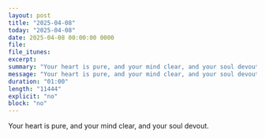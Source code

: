 ```yaml
---
layout: post
title: "2025-04-08"
today: "2025-04-08"
date: 2025-04-08 00:00:00 0000
file:
file_itunes:
excerpt:
summary: "Your heart is pure, and your mind clear, and your soul devout."
message: "Your heart is pure, and your mind clear, and your soul devout."
duration: "01:00"
length: "11444"
explicit: "no"
block: "no"
---
```

Your heart is pure, and your mind clear, and your soul devout.

